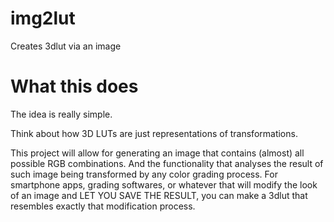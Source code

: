 # img2lut
Creates 3dlut via an image

# What this does
The idea is really simple.

Think about how 3D LUTs are just representations of transformations.

This project will allow for generating an image that contains (almost) all possible RGB combinations. And the functionality that analyses the result of such image being transformed by any color grading process. For smartphone apps, grading softwares, or whatever that will modify the look of an image and LET YOU SAVE THE RESULT, you can make a 3dlut that resembles exactly that modification process.
